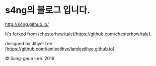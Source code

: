 # s4ng의 블로그 입니다.
http://s4ng.github.io/

It's forked from (chesterhow/tale)[https://github.com/chesterhow/tale].

designed by Jihye-Lee [https://github.com/iamleejihye/iamleejihye.github.io]

© Sang-geun Lee. 2019
